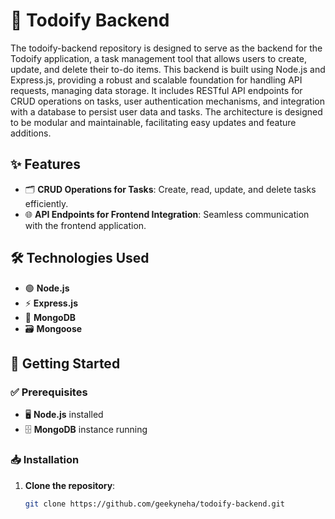 # 📝 Todoify Backend

The todoify-backend repository is designed to serve as the backend for the Todoify application, a task management tool that allows users to create, update, and delete their to-do items. This backend is built using Node.js and Express.js, providing a robust and scalable foundation for handling API requests, managing data storage. It includes RESTful API endpoints for CRUD operations on tasks, user authentication mechanisms, and integration with a database to persist user data and tasks. The architecture is designed to be modular and maintainable, facilitating easy updates and feature additions.
## ✨ Features

- 🗂️ **CRUD Operations for Tasks**: Create, read, update, and delete tasks efficiently.
- 🌐 **API Endpoints for Frontend Integration**: Seamless communication with the frontend application.

## 🛠️ Technologies Used

- 🟢 **Node.js**
- ⚡ **Express.js**
- 🍃 **MongoDB**
- 🗃️ **Mongoose**

## 🚀 Getting Started

### ✅ Prerequisites

- 🖥️ **Node.js** installed
- 🗄️ **MongoDB** instance running

### 📥 Installation

1. **Clone the repository**:

   ```bash
   git clone https://github.com/geekyneha/todoify-backend.git
